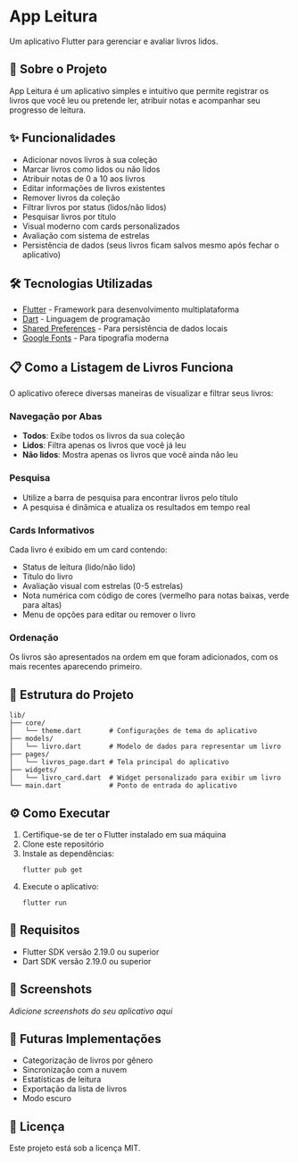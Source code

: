 # App Leitura

Um aplicativo Flutter para gerenciar e avaliar livros lidos.

## 📱 Sobre o Projeto

App Leitura é um aplicativo simples e intuitivo que permite registrar os livros que você leu ou pretende ler, atribuir notas e acompanhar seu progresso de leitura.

## ✨ Funcionalidades

- Adicionar novos livros à sua coleção
- Marcar livros como lidos ou não lidos
- Atribuir notas de 0 a 10 aos livros
- Editar informações de livros existentes
- Remover livros da coleção
- Filtrar livros por status (lidos/não lidos)
- Pesquisar livros por título
- Visual moderno com cards personalizados
- Avaliação com sistema de estrelas
- Persistência de dados (seus livros ficam salvos mesmo após fechar o aplicativo)

## 🛠️ Tecnologias Utilizadas

- [Flutter](https://flutter.dev/) - Framework para desenvolvimento multiplataforma
- [Dart](https://dart.dev/) - Linguagem de programação
- [Shared Preferences](https://pub.dev/packages/shared_preferences) - Para persistência de dados locais
- [Google Fonts](https://pub.dev/packages/google_fonts) - Para tipografia moderna

## 📋 Como a Listagem de Livros Funciona

O aplicativo oferece diversas maneiras de visualizar e filtrar seus livros:

### Navegação por Abas
- **Todos**: Exibe todos os livros da sua coleção
- **Lidos**: Filtra apenas os livros que você já leu
- **Não lidos**: Mostra apenas os livros que você ainda não leu

### Pesquisa
- Utilize a barra de pesquisa para encontrar livros pelo título
- A pesquisa é dinâmica e atualiza os resultados em tempo real

### Cards Informativos
Cada livro é exibido em um card contendo:
- Status de leitura (lido/não lido)
- Título do livro
- Avaliação visual com estrelas (0-5 estrelas)
- Nota numérica com código de cores (vermelho para notas baixas, verde para altas)
- Menu de opções para editar ou remover o livro

### Ordenação
Os livros são apresentados na ordem em que foram adicionados, com os mais recentes aparecendo primeiro.

## 📁 Estrutura do Projeto

```
lib/
├── core/
│   └── theme.dart       # Configurações de tema do aplicativo
├── models/
│   └── livro.dart       # Modelo de dados para representar um livro
├── pages/
│   └── livros_page.dart # Tela principal do aplicativo
├── widgets/
│   └── livro_card.dart  # Widget personalizado para exibir um livro
└── main.dart            # Ponto de entrada do aplicativo
```

## ⚙️ Como Executar

1. Certifique-se de ter o Flutter instalado em sua máquina
2. Clone este repositório
3. Instale as dependências:
   ```
   flutter pub get
   ```
4. Execute o aplicativo:
   ```
   flutter run
   ```

## 📝 Requisitos

- Flutter SDK versão 2.19.0 ou superior
- Dart SDK versão 2.19.0 ou superior

## 📸 Screenshots

*Adicione screenshots do seu aplicativo aqui*

## 🔮 Futuras Implementações

- Categorização de livros por gênero
- Sincronização com a nuvem
- Estatísticas de leitura
- Exportação da lista de livros
- Modo escuro

## 📄 Licença

Este projeto está sob a licença MIT.
